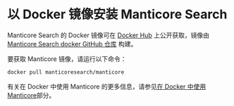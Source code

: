 # 以 Docker 镜像安装 Manticore Search

Manticore Search 的 Docker 镜像可在 [Docker Hub](https://hub.docker.com/r/manticoresearch/manticore/) 上公开获取，镜像由 [Manticore Search docker GitHub 仓库](https://github.com/manticoresoftware/docker) 构建。

要获取 Manticore 镜像，请运行以下命令：

```bash
docker pull manticoresearch/manticore
```

有关在 Docker 中使用 Manticore 的更多信息，请参见[在 Docker 中使用 Manticore](../Starting_the_server/Docker.md)部分。

<!-- proofread -->

